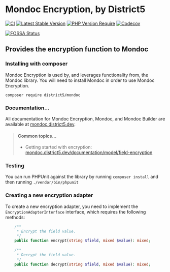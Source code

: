 Mondoc Encryption, by District5
====

[![CI](https://github.com/district-5/php-mondoc-encryption/actions/workflows/ci.yml/badge.svg?branch=master)](https://github.com/district-5/php-mondoc-encryption/actions)
[![Latest Stable Version](http://poser.pugx.org/district5/mondoc-encryption/v)](https://packagist.org/packages/district5/mondoc-encryption)
[![PHP Version Require](http://poser.pugx.org/district5/mondoc-encryption/require/php)](https://packagist.org/packages/district5/mondoc-encryption)
[![Codecov](https://codecov.io/gh/district-5/php-mondoc-encryption/branch/master/graph/badge.svg)](https://codecov.io/gh/district-5/php-mondoc-encryption)

[![FOSSA Status](https://app.fossa.com/api/projects/git%2Bgithub.com%2Fdistrict-5%2Fphp-mondoc-encryption.svg?type=small)](https://app.fossa.com/projects/git%2Bgithub.com%2Fdistrict-5%2Fphp-mondoc-encryption?ref=badge_small)

## Provides the encryption function to Mondoc

### Installing with composer

Mondoc Encryption is used by, and leverages functionality from, the Mondoc library. You will need to install Mondoc in
order to use Mondoc Encryption.

```
composer require district5/mondoc
```

### Documentation...

All documentation for Mondoc Encryption, Mondoc, and Mondoc Builder are available at [mondoc.district5.dev](https://mondoc.district5.dev).

> #### Common topics...
> * Getting started with encryption: [mondoc.district5.dev/documentation/model/field-encryption](https://mondoc.district5.dev/documentation/model/field-encryption)

### Testing

You can run PHPUnit against the library by running `composer install` and then running `./vendor/bin/phpunit`

### Creating a new encryption adapter

To create a new encryption adapter, you need to implement the `EncryptionAdapterInterface` interface, which requires the
following methods:

```php
    /**
     * Encrypt the field value.
     */
    public function encrypt(string $field, mixed $value): mixed;
    
    /**
     * Decrypt the field value.
     */
    public function decrypt(string $field, mixed $value): mixed;
```